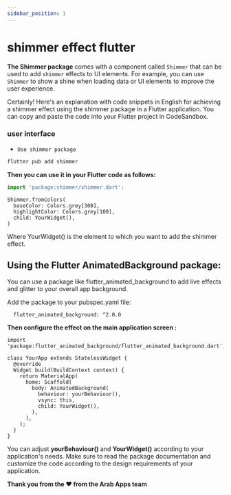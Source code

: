 ```yaml
---
sidebar_position: 1
---
```


# shimmer effect flutter

**The Shimmer package** comes with a component called `Shimmer` that can be used to add `shimmer` effects to UI elements. For example, you can use `Shimmer` to show a shine when loading data or UI elements to improve the user experience.

Certainly! Here's an explanation with code snippets in English for achieving a shimmer effect using the shimmer package in a Flutter application. You can copy and paste the code into your Flutter project in CodeSandbox.


### user interface
- `Use shimmer package`

```jsx title="bash"
flutter pub add shimmer
```

<!-- - `src/pages/foo.md` → `localhost:3000/foo` -->

**Then you can use it in your Flutter code as follows:**

```jsx title="dart"
import 'package:shimmer/shimmer.dart';
```

```
Shimmer.fromColors(
  baseColor: Colors.grey[300],
  highlightColor: Colors.grey[100],
  child: YourWidget(),
)
```

Where YourWidget() is the element to which you want to add the shimmer effect.


## Using the Flutter AnimatedBackground package:

You can use a package like flutter_animated_background to add live effects and glitter to your overall app background.

Add the package to your pubspec.yaml file:

```mdx title="dependencies:"
  flutter_animated_background: ^2.0.0
```
**Then configure the effect on the main application screen :**

```
import 'package:flutter_animated_background/flutter_animated_background.dart';
```

```
class YourApp extends StatelessWidget {
  @override
  Widget build(BuildContext context) {
    return MaterialApp(
      home: Scaffold(
        body: AnimatedBackground(
          behaviour: yourBehaviour(),
          vsync: this,
          child: YourWidget(),
        ),
      ),
    );
  }
}
```

You can adjust **yourBehaviour()** and **YourWidget()** according to your application's needs. Make sure to read the package documentation and customize the code according to the design requirements of your application.

**Thank you from the ❤️ from the Arab Apps team**

